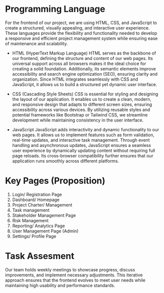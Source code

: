 # Programming Language

For the frontend of our project, we are using HTML, CSS, and JavaScript to create a structured, visually appealing, and interactive user experience. These languages provide the flexibility and functionality needed to develop a responsive and efficient project management system while ensuring ease of maintenance and scalability.

- HTML (HyperText Markup Language)
HTML serves as the backbone of our frontend, defining the structure and content of our web pages. Its universal support across all browsers makes it the ideal choice for creating a solid foundation. Additionally, its semantic elements improve accessibility and search engine optimization (SEO), ensuring clarity and organization. Since HTML integrates seamlessly with CSS and JavaScript, it allows us to build a structured yet dynamic user interface.

- CSS (Cascading Style Sheets)
CSS is essential for styling and designing the layout of our application. It enables us to create a clean, modern, and responsive design that adapts to different screen sizes, ensuring accessibility across various devices. By utilizing reusable styles and potential frameworks like Bootstrap or Tailwind CSS, we streamline development while maintaining consistency in the user interface.

- JavaScript
JavaScript adds interactivity and dynamic functionality to our web pages. It allows us to implement features such as form validation, real-time updates, and interactive task management. Through event handling and asynchronous updates, JavaScript ensures a seamless user experience by dynamically updating content without requiring full page reloads. Its cross-browser compatibility further ensures that our application runs smoothly across different platforms.
 


# Key Pages (Proposition) 
1. Login/ Registration Page
2. Dashboard/ Homepage
3. Project Charter/ Management
4. Task management
5. Stakeholder Management Page
6. Risk Management
7. Reporting/ Analytics Page
8. User Management Page (Admin)
9. Settings/ Profile Page

# Task Assesment 

Our team holds weekly meetings to showcase progress, discuss improvements, and implement necessary adjustments. This iterative approach ensures that the frontend evolves to meet user needs while maintaining high usability and performance standards.
